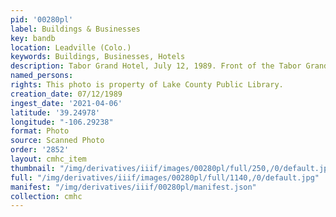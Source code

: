 ```yaml
---
pid: '00280pl'
label: Buildings & Businesses
key: bandb
location: Leadville (Colo.)
keywords: Buildings, Businesses, Hotels
description: Tabor Grand Hotel, July 12, 1989. Front of the Tabor Grand Hotel
named_persons: 
rights: This photo is property of Lake County Public Library.
creation_date: 07/12/1989
ingest_date: '2021-04-06'
latitude: '39.24978'
longitude: "-106.29238"
format: Photo
source: Scanned Photo
order: '2852'
layout: cmhc_item
thumbnail: "/img/derivatives/iiif/images/00280pl/full/250,/0/default.jpg"
full: "/img/derivatives/iiif/images/00280pl/full/1140,/0/default.jpg"
manifest: "/img/derivatives/iiif/00280pl/manifest.json"
collection: cmhc
---
```

